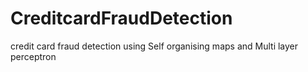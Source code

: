 # CreditcardFraudDetection
credit card fraud detection using Self organising maps and Multi layer perceptron
